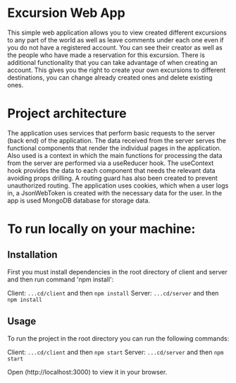 # Excursion Web App 

This simple web application allows you to view created different excursions to any part of the world as well as leave comments under each one even if you do not have a registered account. You can see their creator as well as the people who have made a reservation for this excursion. 
There is additional functionality that you can take advantage of when creating an account. This gives you the right to create your own excursions to different destinations, you can change already created ones and delete existing ones.

# Project architecture

The application uses services that perform basic requests to the server (back end) of the application. The data received from the server serves the functional components that render the individual pages in the application. Also used is a context in which the main functions for processing the data from the server are performed via a useReducer hook. The useContext hook provides the data to each component that needs the relevant data avoiding props drilling. A routing guard has also been created to prevent unauthorized routing. The application uses cookies, which when a user logs in, a JsonWebToken is created with the necessary data for the user. 
In the app is used MongoDB database for storage data.

# To run locally on your machine:

## Installation

First you must install dependencies in the root directory of client and server and then run command 'npm install':

Client:  `...cd/client` and then `npm install`
Server:  `...cd/server` and then `npm install`

## Usage

To run the project in the root directory you can run the following commands:

Client:  `...cd/client` and then `npm start`
Server:  `...cd/server` and then `npm start`

Open (http://localhost:3000) to view it in your browser.




